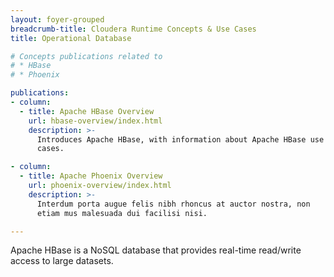 ```yaml
---
layout: foyer-grouped
breadcrumb-title: Cloudera Runtime Concepts & Use Cases
title: Operational Database

# Concepts publications related to
# * HBase
# * Phoenix

publications:
- column:
  - title: Apache HBase Overview
    url: hbase-overview/index.html
    description: >-
      Introduces Apache HBase, with information about Apache HBase use
      cases.

- column:
  - title: Apache Phoenix Overview
    url: phoenix-overview/index.html
    description: >-
      Interdum porta augue felis nibh rhoncus at auctor nostra, non
      etiam mus malesuada dui facilisi nisi.

---
```


Apache HBase is a NoSQL database that provides real-time read/write
access to large datasets.

